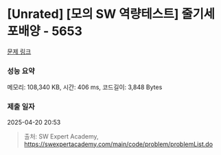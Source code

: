 # [Unrated] [모의 SW 역량테스트] 줄기세포배양 - 5653 

[문제 링크](https://swexpertacademy.com/main/code/problem/problemDetail.do?contestProbId=AWXRJ8EKe48DFAUo) 

### 성능 요약

메모리: 108,340 KB, 시간: 406 ms, 코드길이: 3,848 Bytes

### 제출 일자

2025-04-20 20:53



> 출처: SW Expert Academy, https://swexpertacademy.com/main/code/problem/problemList.do